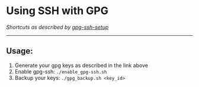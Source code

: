 # Using SSH with GPG
_Shortcuts as described by [gpg-ssh-setup](https://gist.github.com/deftclaw/a0de41d71e2248327e1387fd263f67ca)_  

---  

## Usage:  
1. Generate your gpg keys as described in the link above  
2. Enable gpg-ssh:  `./enable_gpg-ssh.sh`  
3. Backup your keys: `./gpg_backup.sh <key_id>`
